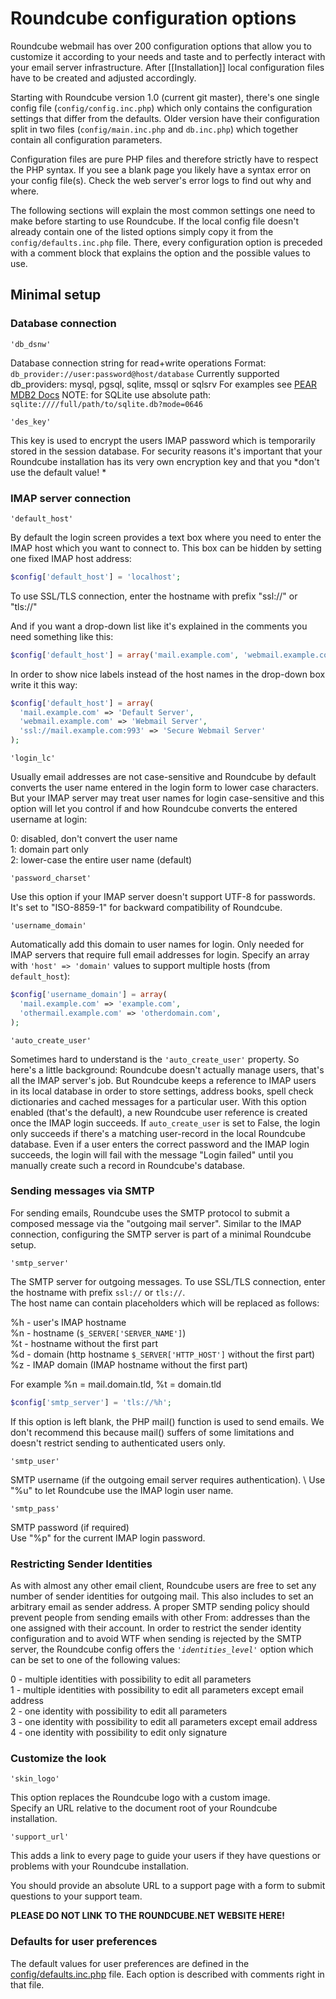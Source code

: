 # Roundcube configuration options

Roundcube webmail has over 200 configuration options that allow you to customize it according to your needs and taste and to perfectly interact with your email server infrastructure.
After [[Installation]] local configuration files have to be created and adjusted accordingly.

Starting with Roundcube version 1.0 (current git master), there's one single config file (`config/config.inc.php`) which only contains the configuration settings that differ from the defaults.
Older version have their configuration split in two files (`config/main.inc.php` and `db.inc.php`) which together contain all configuration parameters.

Configuration files are pure PHP files and therefore strictly have to respect the PHP syntax. If you see a blank page you likely have a syntax error on your config file(s). Check the web server's error logs to find out why and where.

The following sections will explain the most common settings one need to make before starting to use Roundcube. If the local config file doesn't already contain one of the listed options simply copy it from the `config/defaults.inc.php` file. There, every configuration option is preceded with a comment block that explains the option and the possible values to use.


## Minimal setup

### Database connection

`'db_dsnw'`

Database connection string for read+write operations
Format: `db_provider://user:password@host/database`
Currently supported db_providers: mysql, pgsql, sqlite, mssql or sqlsrv
For examples see [PEAR MDB2 Docs](http://pear.php.net/manual/en/package.database.mdb2.intro-dsn.php)
NOTE: for SQLite use absolute path: `sqlite:////full/path/to/sqlite.db?mode=0646`

`'des_key'`

This key is used to encrypt the users IMAP password which is temporarily stored in the session database.
For security reasons it's important that your Roundcube installation has its very own encryption key and that you *don't use the default value! *


### IMAP server connection

`'default_host'`

By default the login screen provides a text box where you need to enter the IMAP host which you want to connect to.
This box can be hidden by setting one fixed IMAP host address:

```php
$config['default_host'] = 'localhost';
```

To use SSL/TLS connection, enter the hostname with prefix "ssl://" or "tls://"

And if you want a drop-down list like it's explained in the comments you need something like this:

```php
$config['default_host'] = array('mail.example.com', 'webmail.example.com', 'ssl://mail.example.com:993');
```

In order to show nice labels instead of the host names in the drop-down box write it this way:

```php
$config['default_host'] = array(
  'mail.example.com' => 'Default Server',
  'webmail.example.com' => 'Webmail Server',
  'ssl://mail.example.com:993' => 'Secure Webmail Server'
);
```

`'login_lc'`

Usually email addresses are not case-sensitive and Roundcube by default converts the user name entered in the login form to lower case characters.
But your IMAP server may treat user names for login case-sensitive and this option will let you control if and how Roundcube converts the entered username at login:

  0: disabled, don't convert the user name  
  1: domain part only  
  2: lower-case the entire user name (default)

`'password_charset'`

Use this option if your IMAP server doesn't support UTF-8 for passwords.
It's set to "ISO-8859-1" for backward compatibility of Roundcube.

`'username_domain'`

Automatically add this domain to user names for login. Only needed for IMAP servers that require full email addresses for login.
Specify an array with `'host' => 'domain'` values to support multiple hosts (from `default_host`):

```php
$config['username_domain'] = array(
  'mail.example.com' => 'example.com',
  'othermail.example.com' => 'otherdomain.com',
);
```

`'auto_create_user'`

Sometimes hard to understand is the `'auto_create_user'` property. So here's a little background: Roundcube doesn't actually manage users, that's all the IMAP server's job. But Roundcube keeps a reference to IMAP users in its local database in order to store settings, address books, spell check dictionaries and cached messages for a particular user. With this option enabled (that's the default), a new Roundcube user reference is created once the IMAP login succeeds. If `auto_create_user` is set to False, the login only succeeds if there's a matching user-record in the local Roundcube database. Even if a user enters the correct password and the IMAP login succeeds, the login will fail with the message "Login failed" until you manually create such a record in Roundcube's database.


### Sending messages via SMTP

For sending emails, Roundcube uses the SMTP protocol to submit a composed message via the "outgoing mail server". Similar to the IMAP connection, configuring the SMTP server is part of a minimal Roundcube setup.

`'smtp_server'`

The SMTP server for outgoing messages. To use SSL/TLS connection, enter the hostname with prefix `ssl://` or `tls://`.  
The host name can contain placeholders which will be replaced as follows:

  %h - user's IMAP hostname  
  %n - hostname (`$_SERVER['SERVER_NAME']`)  
  %t - hostname without the first part  
  %d - domain (http hostname `$_SERVER['HTTP_HOST']` without the first part)  
  %z - IMAP domain (IMAP hostname without the first part)

For example %n = mail.domain.tld, %t = domain.tld

```php
$config['smtp_server'] = 'tls://%h';
```

If this option is left blank, the PHP mail() function is used to send emails. We don't recommend this because mail() suffers of some limitations and doesn't restrict sending to authenticated users only.

`'smtp_user'`

SMTP username (if the outgoing email server requires authentication). \\
Use "%u" to let Roundcube use the IMAP login user name.

`'smtp_pass'`

SMTP password (if required)  
Use "%p" for the current IMAP login password.


### Restricting Sender Identities

As with almost any other email client, Roundcube users are free to set any number of sender identities for outgoing mail. This also includes to set an arbitrary email as sender address. A proper SMTP sending policy should prevent people from sending emails with other From: addresses than the one assigned with their account. In order to restrict the sender identity configuration and to avoid WTF when sending is rejected by the SMTP server, the Roundcube config offers the *`'identities_level'`* option which can be set to one of the following values:

 0 - multiple identities with possibility to edit all parameters  
 1 - multiple identities with possibility to edit all parameters except email address  
 2 - one identity with possibility to edit all parameters  
 3 - one identity with possibility to edit all parameters except email address  
 4 - one identity with possibility to edit only signature


### Customize the look

`'skin_logo'`

This option replaces the Roundcube logo with a custom image.  
Specify an URL relative to the document root of your Roundcube installation.

`'support_url'`

This adds a link to every page to guide your users if they have questions or problems with your Roundcube installation.

You should provide an absolute URL to a support page with a form to submit questions to your support team.

**PLEASE DO NOT LINK TO THE ROUNDCUBE.NET WEBSITE HERE!**


### Defaults for user preferences

The default values for user preferences are defined in the [config/defaults.inc.php](/roundcube/roundcubemail/blob/master/config/defaults.inc.php#L1002) file. Each option is described with comments right in that file.
